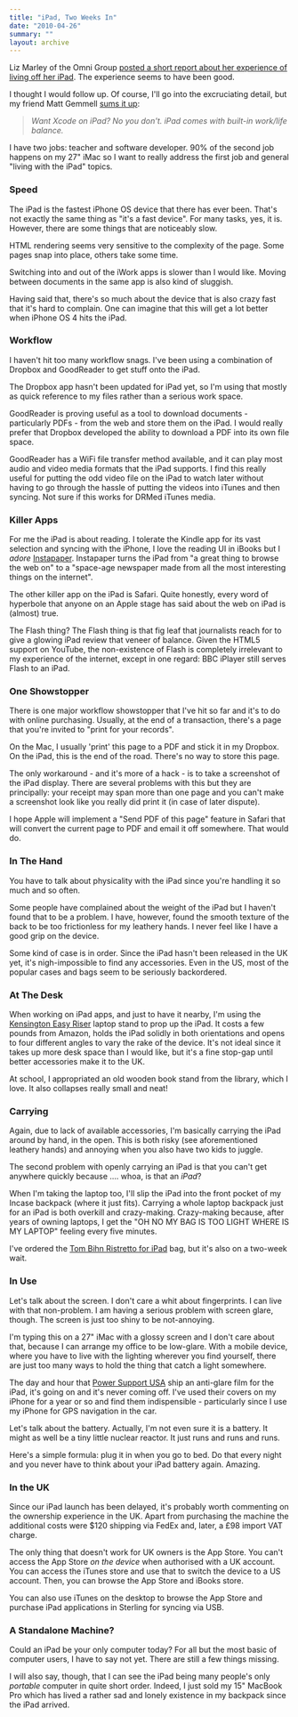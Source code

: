 ```yaml
---
title: "iPad, Two Weeks In"
date: "2010-04-26"
summary: ""
layout: archive
---
```


Liz Marley of the Omni Group [posted a short report about her experience of living off her iPad](http://lizmarley.blogspot.com/2010/04/ipad-as-conference-laptop.html). The experience seems to have been good.

I thought I would follow up. Of course, I'll go into the excruciating detail, but my friend Matt Gemmell [sums it up](https://twitter.com/mattgemmell/status/12819391327):

> _Want Xcode on iPad? No you don't. iPad comes with built-in work/life balance._

I have two jobs: teacher and software developer. 90% of the second job happens on my 27" iMac so I want to really address the first job and general "living with the iPad" topics.

### Speed

The iPad is the fastest iPhone OS device that there has ever been. That's not exactly the same thing as "it's a fast device". For many tasks, yes, it is. However, there are some things that are noticeably slow.

HTML rendering seems very sensitive to the complexity of the page. Some pages snap into place, others take some time.

Switching into and out of the iWork apps is slower than I would like. Moving between documents in the same app is also kind of sluggish.

Having said that, there's so much about the device that is also crazy fast that it's hard to complain. One can imagine that this will get a lot better when iPhone OS 4 hits the iPad.

### Workflow

I haven't hit too many workflow snags. I've been using a combination of Dropbox and GoodReader to get stuff onto the iPad.

The Dropbox app hasn't been updated for iPad yet, so I'm using that mostly as quick reference to my files rather than a serious work space.

GoodReader is proving useful as a tool to download documents - particularly PDFs - from the web and store them on the iPad. I would really prefer that Dropbox developed the ability to download a PDF into its own file space.

GoodReader has a WiFi file transfer method available, and it can play most audio and video media formats that the iPad supports. I find this really useful for putting the odd video file on the iPad to watch later without having to go through the hassle of putting the videos into iTunes and then syncing. Not sure if this works for DRMed iTunes media.

### Killer Apps

For me the iPad is about reading. I tolerate the Kindle app for its vast selection and syncing with the iPhone, I love the reading UI in iBooks but I _adore_ [Instapaper](http://instapaper.com). Instapaper turns the iPad from "a great thing to browse the web on" to a "space-age newspaper made from all the most interesting things on the internet".

The other killer app on the iPad is Safari. Quite honestly, every word of hyperbole that anyone on an Apple stage has said about the web on iPad is (almost) true.

The Flash thing? The Flash thing is that fig leaf that journalists reach for to give a glowing iPad review that veneer of balance. Given the HTML5 support on YouTube, the non-existence of Flash is completely irrelevant to my experience of the internet, except in one regard: BBC iPlayer still serves Flash to an iPad.

### One Showstopper

There is one major workflow showstopper that I've hit so far and it's to do with online purchasing. Usually, at the end of a transaction, there's a page that you're invited to "print for your records".

On the Mac, I usually 'print' this page to a PDF and stick it in my Dropbox. On the iPad, this is the end of the road. There's no way to store this page.

The only workaround - and it's more of a hack - is to take a screenshot of the iPad display. There are several problems with this but they are principally: your receipt may span more than one page and you can't make a screenshot look like you really did print it (in case of later dispute).

I hope Apple will implement a "Send PDF of this page" feature in Safari that will convert the current page to PDF and email it off somewhere. That would do.

### In The Hand

You have to talk about physicality with the iPad since you're handling it so much and so often.

Some people have complained about the weight of the iPad but I haven't found that to be a problem. I have, however, found the smooth texture of the back to be too frictionless for my leathery hands. I never feel like I have a good grip on the device.

Some kind of case is in order. Since the iPad hasn't been released in the UK yet, it's nigh-impossible to find any accessories. Even in the US, most of the popular cases and bags seem to be seriously backordered.

### At The Desk

When working on iPad apps, and just to have it nearby, I'm using the [Kensington Easy Riser](http://eu.kensington.com/kensington/en/gb/p/475/60112/kensington+smartfit®+easy+riser+cooling+laptop+stand.aspx) laptop stand to prop up the iPad. It costs a few pounds from Amazon, holds the iPad solidly in both orientations and opens to four different angles to vary the rake of the device. It's not ideal since it takes up more desk space than I would like, but it's a fine stop-gap until better accessories make it to the UK.

At school, I appropriated an old wooden book stand from the library, which I love. It also collapses really small and neat!

### Carrying

Again, due to lack of available accessories, I'm basically carrying the iPad around by hand, in the open. This is both risky (see aforementioned leathery hands) and annoying when you also have two kids to juggle.

The second problem with openly carrying an iPad is that you can't get anywhere quickly because .... whoa, is that an _iPad_?

When I'm taking the laptop too, I'll slip the iPad into the front pocket of my Incase backpack (where it just fits). Carrying a whole laptop backpack just for an iPad is both overkill and crazy-making. Crazy-making because, after years of owning laptops, I get the "OH NO MY BAG IS TOO LIGHT WHERE IS MY LAPTOP" feeling every five minutes.

I've ordered the [Tom Bihn Ristretto for iPad](http://www.tombihn.com/page/001/PROD/IPAD/TB0222) bag, but it's also on a two-week wait.

### In Use

Let's talk about the screen. I don't care a whit about fingerprints. I can live with that non-problem. I am having a serious problem with screen glare, though. The screen is just too shiny to be not-annoying.

I'm typing this on a 27" iMac with a glossy screen and I don't care about that, because I can arrange my office to be low-glare. With a mobile device, where you have to live with the lighting wherever you find yourself, there are just too many ways to hold the thing that catch a light somewhere.

The day and hour that [Power Support USA](http://www.powersupportusa.com/) ship an anti-glare film for the iPad, it's going on and it's never coming off. I've used their covers on my iPhone for a year or so and find them indispensible - particularly since I use my iPhone for GPS navigation in the car.

Let's talk about the battery. Actually, I'm not even sure it is a battery. It might as well be a tiny little nuclear reactor. It just runs and runs and runs.

Here's a simple formula: plug it in when you go to bed. Do that every night and you never have to think about your iPad battery again. Amazing.

### In the UK

Since our iPad launch has been delayed, it's probably worth commenting on the ownership experience in the UK. Apart from purchasing the machine the additional costs were $120 shipping via FedEx and, later, a £98 import VAT charge.

The only thing that doesn't work for UK owners is the App Store. You can't access the App Store _on the device_ when authorised with a UK account. You can access the iTunes store and use that to switch the device to a US account. Then, you can browse the App Store and iBooks store.

You can also use iTunes on the desktop to browse the App Store and purchase iPad applications in Sterling for syncing via USB.

### A Standalone Machine?

Could an iPad be your only computer today? For all but the most basic of computer users, I have to say not yet. There are still a few things missing.

I will also say, though, that I can see the iPad being many people's only _portable_ computer in quite short order. Indeed, I just sold my 15" MacBook Pro which has lived a rather sad and lonely existence in my backpack since the iPad arrived.
